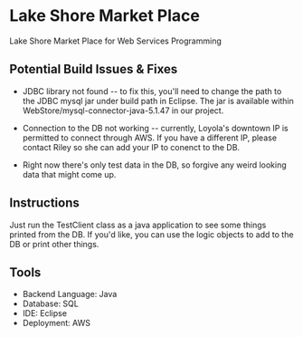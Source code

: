 # Lake Shore Market Place
Lake Shore Market Place for Web Services Programming

## Potential Build Issues & Fixes

* JDBC library not found -- to fix this, you'll need to change the path to the JDBC mysql jar under build path in Eclipse. The jar is available within WebStore/mysql-connector-java-5.1.47 in our project.

* Connection to the DB not working -- currently, Loyola's downtown IP is permitted to connect through AWS. If you have a different IP, please contact Riley so she can add your IP to conenct to the DB.

* Right now there's only test data in the DB, so forgive any weird looking data that might come up.

## Instructions

Just run the TestClient class as a java application to see some things printed from the DB. If you'd like, you can use the logic objects to add to the DB or print other things.

## Tools

- Backend Language: Java
- Database: SQL
- IDE: Eclipse 
- Deployment: AWS 
